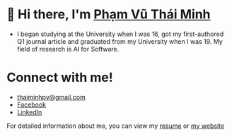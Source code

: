 # 👋 Hi there, I'm [Phạm Vũ Thái Minh](https://thaiminhpv.github.io/)

- I began studying at the University when I was 16, got my first-authored Q1 journal article and graduated from my University when I was 19. My field of research is AI for Software.

# Connect with me!

- [thaiminhpv@gmail.com](mailto:thaiminhpv@gmail.com)
- [Facebook](https://www.facebook.com/thaiminhpv/)
- [LinkedIn](https://www.linkedin.com/in/thaiminhpv/)

For detailed information about me, you can view my
[resume](https://drive.google.com/file/d/1YbKL2X5OES5zRw0TDXDypgwqJW0PWqa2/view) or
[my website](https://thaiminhpv.github.io/)
